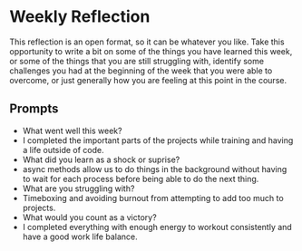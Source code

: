 # Weekly Reflection
This reflection is an open format, so it can be whatever you like. Take this opportunity to write a bit on some of the things you have learned this week, or some of the things that you are still struggling with, identify some challenges you had at the beginning of the week that you were able to overcome, or just generally how you are feeling at this point in the course.

## Prompts
- What went well this week?
 - I completed the important parts of the projects while training and having a life outside of code.
- What did you learn as a shock or suprise?
 - async methods allow us to do things in the background without having to wait for each process before being able to do the next thing.
- What are you struggling with?
 - Timeboxing and avoiding burnout from attempting to add too much to projects.
- What would you count as a victory?
 - I completed everything with enough energy to workout consistently and have a good work life balance.
